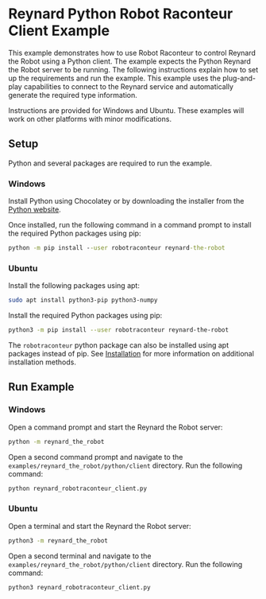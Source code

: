 # Reynard Python Robot Raconteur Client Example

This example demonstrates how to use Robot Raconteur to control Reynard the Robot using a Python client. The
example expects the Python Reynard the Robot server to be running. The following instructions explain how to set up
the requirements and run the example. This example uses the plug-and-play capabilities to connect to the Reynard
service and automatically generate the required type information.

Instructions are provided for Windows and Ubuntu. These examples will work on other platforms with minor modifications.

## Setup

Python and several packages are required to run the example.

### Windows

Install Python using Chocolatey or by downloading the installer from the [Python website](https://www.python.org/downloads/).

Once installed, run the following command in a command prompt to install the required Python packages using pip:

```cmd
python -m pip install --user robotraconteur reynard-the-robot
```

### Ubuntu

Install the following packages using apt:

```bash
sudo apt install python3-pip python3-numpy
```

Install the required Python packages using pip:

```bash
python3 -m pip install --user robotraconteur reynard-the-robot
```

The `robotraconteur` python package can also be installed using apt packages instead of pip. See
[Installation](https://github.com/robotraconteur/robotraconteur/blob/master/docs/common/installation.md) for more
information on additional installation methods.

## Run Example

### Windows

Open a command prompt and start the Reynard the Robot server:

```cmd
python -m reynard_the_robot
```

Open a second command prompt and navigate to the `examples/reynard_the_robot/python/client` directory. 
Run the following command:

```cmd
python reynard_robotraconteur_client.py
```

### Ubuntu

Open a terminal and start the Reynard the Robot server:

```bash
python3 -m reynard_the_robot
```

Open a second terminal and navigate to the `examples/reynard_the_robot/python/client` directory. Run the following command:

```bash
python3 reynard_robotraconteur_client.py
```
